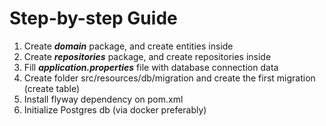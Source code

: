 # Step-by-step Guide

1. Create ***domain*** package, and create entities inside
2. Create ***repositories*** package, and create repositories inside
3. Fill ***application.properties*** file with database connection data
4. Create folder src/resources/db/migration and create the first migration (create table)
5. Install flyway dependency on pom.xml
6. Initialize Postgres db (via docker preferably)